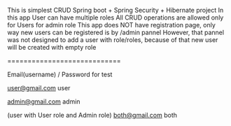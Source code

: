 This is simplest CRUD Spring boot + Spring Security + Hibernate project
In this app User can have multiple roles
All CRUD operations are allowed only for Users for admin role
This app does NOT have registration page, only way new users can be registered is by /admin pannel
However, that pannel was not designed to add a user with role/roles, because of that new user will be created with empty role

============================

Email(username) / Password for test

user@gmail.com
user

admin@gmail.com
admin

(user with User role and Admin role)
both@gmail.com
both
